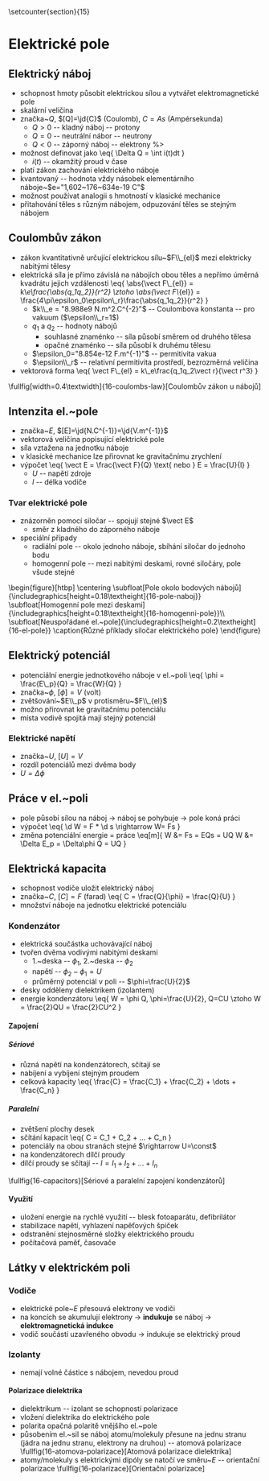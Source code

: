 \setcounter{section}{15}
# Elektrické pole
## Elektrický náboj
- schopnost hmoty působit elektrickou sílou a vytvářet elektromagnetické pole
- skalární veličina
- značka~$Q$, $[Q]=\jd{C}$ (Coulomb), $C=As$ (Ampérsekunda)
	- $Q>0$ -- kladný náboj -- protony
	- $Q=0$ -- neutrální nábor -- neutrony
	- $Q<0$ -- záporný náboj -- elektrony %>
- možnost definovat jako
	\eq{
		\Delta Q = \int i(t)dt
	}
	- $i(t)$ -- okamžitý proud v čase
- platí zákon zachování elektrického náboje
- kvantovaný -- hodnota vždy násobek elementárního náboje~$e="1,602~176~634e-19 C"$
- možnost používat analogii s hmotností v klasické mechanice
- přitahování těles s různým nábojem, odpuzování těles se stejným nábojem

## Coulombův zákon
- zákon kvantitativně určující elektrickou sílu~$F\\_{el}$ mezi elektricky nabitými tělesy
- elektrická síla je přímo závislá na nábojích obou těles a nepřímo úměrná kvadrátu jejich vzdálenosti
	\eq{
		\abs{\vect F\\_{el}} = k\\_e\frac{\abs{q_1q_2}}{r^2} \ztoho \abs{\vect F\\_{el}} = \frac{4\pi\epsilon_0\epsilon\\_r}\frac{\abs{q_1q_2}}{r^2}
	}
	- $k\\_e = "8.988e9 N.m^2.C^{-2}"$ -- Coulombova konstanta -- pro vakuum ($\epsilon\\_r=1$)
	- $q_1$ a $q_2$ -- hodnoty nábojů
		- souhlasné znaménko -- síla působí směrem od druhého tělesa
		- opačné znaménko -- síla působí k druhému tělesu
	- $\epsilon_0="8.854e-12 F.m^{-1}"$ -- permitivita vakua
	- $\epsilon\\_r$ -- relativní permitivita prostředí, bezrozměrná veličina
- vektorová forma
	\eq{
		\vect F\\_{el} = k\\_e\frac{q_1q_2\vect r}{\vect r^3}
	}

\fullfig[width=0.4\textwidth]{16-coulombs-law}[Coulombův zákon u nábojů]

## Intenzita el.~pole
- značka~$E$, $[E]=\jd{N.C^{-1}}=\jd{V.m^{-1}}$
- vektorová veličina popisující elektrické pole
- síla vztažena na jednotku náboje
- v klasické mechanice lze přirovnat ke gravitačnímu zrychlení
- výpočet
	\eq{
		\vect E = \frac{\vect F}{Q} \text{ nebo } E = \frac{U}{l}
	}
	- $U$ -- napětí zdroje
	- $l$ -- délka vodiče

### Tvar elektrické pole
- znázorněn pomocí siločar -- spojují stejné $\vect E$
	- směr z kladného do záporného náboje
- speciální případy
	- radiální pole -- okolo jednoho náboje, sbíhání siločar do jednoho bodu
	- homogenní pole -- mezi nabitými deskami, rovné siločáry, pole všude stejné

\begin{figure}[htbp]
\centering
\subfloat[Pole okolo bodových nábojů]{\includegraphics[height=0.18\textheight]{16-pole-naboj}}
\subfloat[Homogenní pole mezi deskami]{\includegraphics[height=0.18\textheight]{16-homogenni-pole}}\\\\
\subfloat[Neuspořádané el.~pole]{\includegraphics[height=0.2\textheight]{16-el-pole}}
\caption{Různé příklady siločar elektrického pole}
\end{figure}

## Elektrický potenciál
- potenciální energie jednotkového náboje v el.~poli
	\eq{
		\phi = \frac{E\\_p}{Q} = \frac{W}{Q}
	}
- značka~$\phi$, $[\phi]=V$ (volt)
- zvětšování~$E\\_p$ v protisměru~$F\\_{el}$
- možno přirovnat ke gravitačnímu potenciálu
- místa vodivě spojitá mají stejný potenciál

### Elektrické napětí
- značka~$U$, $[U]=V$
- rozdíl potenciálů mezi dvěma body
- $U=\Delta\phi$

## Práce v el.~poli
- pole působí sílou na náboj -> náboj se pohybuje -> pole koná práci
- výpočet
	\eq{
		\\d W = F * \\d s \rightarrow W= Fs
	}
- změna potenciální energie = práce
	\eq[m]{
		W &= Fs = EQs = UQ
		W &= \Delta E\_p = \Delta\phi Q = UQ
	}

## Elektrická kapacita
- schopnost vodiče uložit elektrický náboj
- značka~$C$, $[C]=F$ (farad)
	\eq{
		C = \frac{Q}{\phi} = \frac{Q}{U}
	}
- množství náboje na jednotku elektrické potenciálu

### Kondenzátor
- elektrická součástka uchovávající náboj
- tvořen dvěma vodivými nabitými deskami
	- 1.~deska -- $\phi_1$, 2.~deska -- $\phi_2$
	- napětí -- $\phi_2-\phi_1=U$
	- průměrný potenciál v poli -- $\phi=\frac{U}{2}$
- desky odděleny dielektrikem (izolantem)
- energie kondenzátoru
	\eq{
		W = \phi Q, \phi=\frac{U}{2}, Q=CU \ztoho W = \frac{2}QU = \frac{2}CU^2
	}

#### Zapojení
##### Sériové
- různá napětí na kondenzátorech, sčítají se
- nabíjení a vybíjení stejným proudem
- celková kapacity
	\eq{
		\frac{C} = \frac{C_1} + \frac{C_2} + \dots + \frac{C_n}
	}

##### Paralelní
- zvětšení plochy desek
- sčítání kapacit
	\eq{
		C = C_1 + C_2 + ... + C_n
	}
- potenciály na obou stranách stejné $\rightarrow U=\const$ 
- na kondenzátorech dílčí proudy
- dílčí proudy se sčítají -- $I = I_1 + I_2 + ... + I_n$

\fullfig{16-capacitors}[Sériové a paralelní zapojení kondenzátorů]

#### Využití
- uložení energie na rychlé využití -- blesk fotoaparátu, defibrilátor
- stabilizace napětí, vyhlazení napěťových špiček
- odstranění stejnosměrné složky elektrického proudu
- počítačová paměť, časovače

## Látky v elektrickém poli
### Vodiče
- elektrické pole~$E$ přesouvá elektrony ve vodiči
- na koncích se akumulují elektrony $\rightarrow$ **indukuje** se náboj $\rightarrow$ **elektromagnetická indukce**
- vodič součástí uzavřeného obvodu $\rightarrow$ indukuje se elektrický proud

### Izolanty
- nemají volné částice s nábojem, nevedou proud

#### Polarizace dielektrika
- dielektrikum -- izolant se schopností polarizace
- vložení dielektrika do elektrického pole
- polarita opačná polaritě vnějšího el.~pole
- působením el.~sil se náboj atomu/molekuly přesune na jednu stranu (jádra na jednu stranu, elektrony na druhou) -- atomová polarizace
\fullfig{16-atomova-polarizace}[Atomová polarizace dielektrika]
- atomy/molekuly s elektrickými dipóly se natočí ve směru~$E$ -- orientační polarizace
\fullfig{16-polarizace}[Orientační polarizace]
